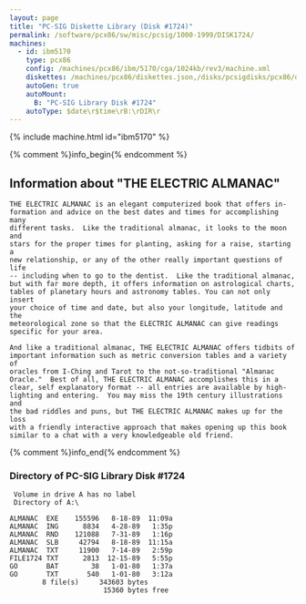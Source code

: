 ```yaml
---
layout: page
title: "PC-SIG Diskette Library (Disk #1724)"
permalink: /software/pcx86/sw/misc/pcsig/1000-1999/DISK1724/
machines:
  - id: ibm5170
    type: pcx86
    config: /machines/pcx86/ibm/5170/cga/1024kb/rev3/machine.xml
    diskettes: /machines/pcx86/diskettes.json,/disks/pcsigdisks/pcx86/diskettes.json
    autoGen: true
    autoMount:
      B: "PC-SIG Library Disk #1724"
    autoType: $date\r$time\rB:\rDIR\r
---
```


{% include machine.html id="ibm5170" %}

{% comment %}info_begin{% endcomment %}

## Information about "THE ELECTRIC ALMANAC"

    THE ELECTRIC ALMANAC is an elegant computerized book that offers in-
    formation and advice on the best dates and times for accomplishing many
    different tasks.  Like the traditional almanac, it looks to the moon and
    stars for the proper times for planting, asking for a raise, starting a
    new relationship, or any of the other really important questions of life
    -- including when to go to the dentist.  Like the traditional almanac,
    but with far more depth, it offers information on astrological charts,
    tables of planetary hours and astronomy tables. You can not only insert
    your choice of time and date, but also your longitude, latitude and the
    meteorological zone so that the ELECTRIC ALMANAC can give readings
    specific for your area.
    
    And like a traditional almanac, THE ELECTRIC ALMANAC offers tidbits of
    important information such as metric conversion tables and a variety of
    oracles from I-Ching and Tarot to the not-so-traditional "Almanac
    Oracle."  Best of all, THE ELECTRIC ALMANAC accomplishes this in a
    clear, self explanatory format -- all entries are available by high-
    lighting and entering.  You may miss the 19th century illustrations and
    the bad riddles and puns, but THE ELECTRIC ALMANAC makes up for the loss
    with a friendly interactive approach that makes opening up this book
    similar to a chat with a very knowledgeable old friend.
{% comment %}info_end{% endcomment %}


### Directory of PC-SIG Library Disk #1724

     Volume in drive A has no label
     Directory of A:\

    ALMANAC  EXE    155596   8-18-89  11:09a
    ALMANAC  ING      8834   4-28-89   1:35p
    ALMANAC  RND    121088   7-31-89   1:16p
    ALMANAC  SLB     42794   8-18-89  11:15a
    ALMANAC  TXT     11900   7-14-89   2:59p
    FILE1724 TXT      2813  12-15-89   5:55p
    GO       BAT        38   1-01-80   1:37a
    GO       TXT       540   1-01-80   3:12a
            8 file(s)     343603 bytes
                           15360 bytes free
